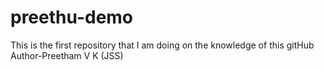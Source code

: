 # preethu-demo
This is the first repository that I am doing on the knowledge of this gitHub
<br>
Author-Preetham V K (JSS)
